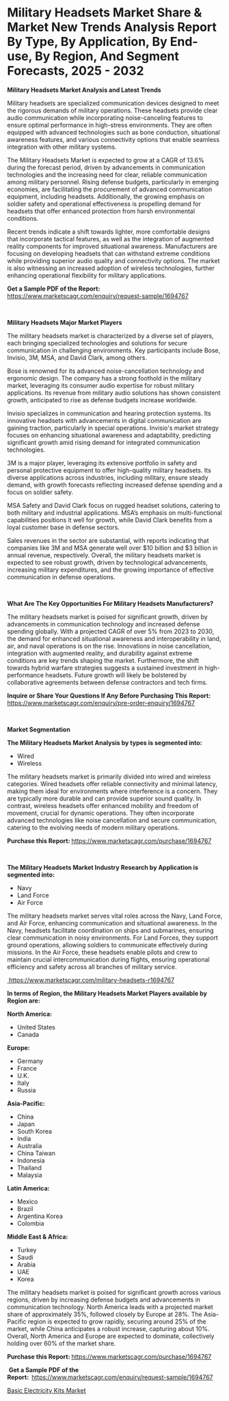 <p><h1>Military Headsets Market Share & Market New Trends Analysis Report By Type, By Application, By End-use, By Region, And Segment Forecasts, 2025 - 2032</h1></p><p><strong>Military Headsets Market Analysis and Latest Trends</strong></p>
<p><p>Military headsets are specialized communication devices designed to meet the rigorous demands of military operations. These headsets provide clear audio communication while incorporating noise-canceling features to ensure optimal performance in high-stress environments. They are often equipped with advanced technologies such as bone conduction, situational awareness features, and various connectivity options that enable seamless integration with other military systems.</p><p>The Military Headsets Market is expected to grow at a CAGR of 13.6% during the forecast period, driven by advancements in communication technologies and the increasing need for clear, reliable communication among military personnel. Rising defense budgets, particularly in emerging economies, are facilitating the procurement of advanced communication equipment, including headsets. Additionally, the growing emphasis on soldier safety and operational effectiveness is propelling demand for headsets that offer enhanced protection from harsh environmental conditions.</p><p>Recent trends indicate a shift towards lighter, more comfortable designs that incorporate tactical features, as well as the integration of augmented reality components for improved situational awareness. Manufacturers are focusing on developing headsets that can withstand extreme conditions while providing superior audio quality and connectivity options. The market is also witnessing an increased adoption of wireless technologies, further enhancing operational flexibility for military applications.</p></p>
<p><strong>Get a Sample PDF of the Report:&nbsp;</strong> <a href="https://www.marketscagr.com/enquiry/request-sample/1694767?utm_campaign=2650&utm_medium=2&utm_source=Github&utm_content=ia&utm_term=06042025&utm_id=military-headsets">https://www.marketscagr.com/enquiry/request-sample/1694767</a></p>
<p>&nbsp;</p>
<p><strong>Military Headsets Major Market Players</strong></p>
<p><p>The military headsets market is characterized by a diverse set of players, each bringing specialized technologies and solutions for secure communication in challenging environments. Key participants include Bose, Invisio, 3M, MSA, and David Clark, among others. </p><p>Bose is renowned for its advanced noise-cancellation technology and ergonomic design. The company has a strong foothold in the military market, leveraging its consumer audio expertise for robust military applications. Its revenue from military audio solutions has shown consistent growth, anticipated to rise as defense budgets increase worldwide.</p><p>Invisio specializes in communication and hearing protection systems. Its innovative headsets with advancements in digital communication are gaining traction, particularly in special operations. Invisio's market strategy focuses on enhancing situational awareness and adaptability, predicting significant growth amid rising demand for integrated communication technologies.</p><p>3M is a major player, leveraging its extensive portfolio in safety and personal protective equipment to offer high-quality military headsets. Its diverse applications across industries, including military, ensure steady demand, with growth forecasts reflecting increased defense spending and a focus on soldier safety.</p><p>MSA Safety and David Clark focus on rugged headset solutions, catering to both military and industrial applications. MSA’s emphasis on multi-functional capabilities positions it well for growth, while David Clark benefits from a loyal customer base in defense sectors.</p><p>Sales revenues in the sector are substantial, with reports indicating that companies like 3M and MSA generate well over $10 billion and $3 billion in annual revenue, respectively. Overall, the military headsets market is expected to see robust growth, driven by technological advancements, increasing military expenditures, and the growing importance of effective communication in defense operations.</p></p>
<p>&nbsp;</p>
<p><strong>What Are The Key Opportunities For Military Headsets Manufacturers?</strong></p>
<p><p>The military headsets market is poised for significant growth, driven by advancements in communication technology and increased defense spending globally. With a projected CAGR of over 5% from 2023 to 2030, the demand for enhanced situational awareness and interoperability in land, air, and naval operations is on the rise. Innovations in noise cancellation, integration with augmented reality, and durability against extreme conditions are key trends shaping the market. Furthermore, the shift towards hybrid warfare strategies suggests a sustained investment in high-performance headsets. Future growth will likely be bolstered by collaborative agreements between defense contractors and tech firms.</p></p>
<p><strong>Inquire or Share Your Questions If Any Before Purchasing This Report:</strong> <a href="https://www.marketscagr.com/enquiry/pre-order-enquiry/1694767?utm_campaign=2650&utm_medium=2&utm_source=Github&utm_content=ia&utm_term=06042025&utm_id=military-headsets">https://www.marketscagr.com/enquiry/pre-order-enquiry/1694767</a></p>
<p>&nbsp;</p>
<p><strong>Market Segmentation</strong></p>
<p><strong>The Military Headsets Market Analysis by types is segmented into:</strong></p>
<p><ul><li>Wired</li><li>Wireless</li></ul></p>
<p><p>The military headsets market is primarily divided into wired and wireless categories. Wired headsets offer reliable connectivity and minimal latency, making them ideal for environments where interference is a concern. They are typically more durable and can provide superior sound quality. In contrast, wireless headsets offer enhanced mobility and freedom of movement, crucial for dynamic operations. They often incorporate advanced technologies like noise cancellation and secure communication, catering to the evolving needs of modern military operations.</p></p>
<p><strong>Purchase this Report:&nbsp;</strong><a href="https://www.marketscagr.com/purchase/1694767?utm_campaign=2650&utm_medium=2&utm_source=Github&utm_content=ia&utm_term=06042025&utm_id=military-headsets">https://www.marketscagr.com/purchase/1694767</a></p>
<p>&nbsp;</p>
<p><strong>The Military Headsets Market Industry Research by Application is segmented into:</strong></p>
<p><ul><li>Navy</li><li>Land Force</li><li>Air Force</li></ul></p>
<p><p>The military headsets market serves vital roles across the Navy, Land Force, and Air Force, enhancing communication and situational awareness. In the Navy, headsets facilitate coordination on ships and submarines, ensuring clear communication in noisy environments. For Land Forces, they support ground operations, allowing soldiers to communicate effectively during missions. In the Air Force, these headsets enable pilots and crew to maintain crucial intercommunication during flights, ensuring operational efficiency and safety across all branches of military service.</p></p>
<p><a href="https://www.marketscagr.com/military-headsets-r1694767?utm_campaign=2650&utm_medium=2&utm_source=Github&utm_content=ia&utm_term=06042025&utm_id=military-headsets">&nbsp;https://www.marketscagr.com/military-headsets-r1694767</a></p>
<p><strong>In terms of Region, the Military Headsets Market Players available by Region are:</strong></p>
<p>
    <p> <strong> North America: </strong>
        <ul>
            <li>United States</li>
            <li>Canada</li>
        </ul>
        </p> 
    <p> <strong> Europe: </strong>
        <ul>
            <li>Germany</li>
            <li>France</li>
            <li>U.K.</li>
            <li>Italy</li>
            <li>Russia</li>
        </ul>
        </p> 
    <p> <strong> Asia-Pacific: </strong>
        <ul>
            <li>China</li>
            <li>Japan</li>
            <li>South Korea</li>
            <li>India</li>
            <li>Australia</li>
            <li>China Taiwan</li>
            <li>Indonesia</li>
            <li>Thailand</li>
            <li>Malaysia</li>
        </ul>
        </p> 
    <p> <strong> Latin America: </strong>
        <ul>
            <li>Mexico</li>
            <li>Brazil</li>
            <li>Argentina Korea</li>
            <li>Colombia</li>
        </ul>
        </p> 
    <p> <strong> Middle East & Africa: </strong>
        <ul>
            <li>Turkey</li>
            <li>Saudi</li>
            <li>Arabia</li>
            <li>UAE</li>
            <li>Korea</li>
        </ul>
    </p>
    </p>
<p><p>The military headsets market is poised for significant growth across various regions, driven by increasing defense budgets and advancements in communication technology. North America leads with a projected market share of approximately 35%, followed closely by Europe at 28%. The Asia-Pacific region is expected to grow rapidly, securing around 25% of the market, while China anticipates a robust increase, capturing about 10%. Overall, North America and Europe are expected to dominate, collectively holding over 60% of the market share.</p></p>
<p><strong>Purchase this Report: </strong><a href="https://www.marketscagr.com/purchase/1694767?utm_campaign=2650&utm_medium=2&utm_source=Github&utm_content=ia&utm_term=06042025&utm_id=military-headsets">https://www.marketscagr.com/purchase/1694767</a></p>
<p>&nbsp;<strong>Get a Sample PDF of the Report:&nbsp;&nbsp;</strong><a href="https://www.marketscagr.com/enquiry/request-sample/1694767?utm_campaign=2650&utm_medium=2&utm_source=Github&utm_content=ia&utm_term=06042025&utm_id=military-headsets">https://www.marketscagr.com/enquiry/request-sample/1694767</a></p>
<p><strong></strong></p>
<p><p><a href="https://github.com/ccreola81/Market-Research-Report-List-1/blob/main/basic-electricity-kits-market.md?utm_campaign=2650&utm_medium=2&utm_source=Github&utm_content=ia&utm_term=06042025&utm_id=military-headsets">Basic Electricity Kits Market</a></p></p>
